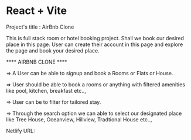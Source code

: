 # React + Vite

Project's title : AirBnb Clone

This is full stack room or hotel booking project. Shall we book our desired place in this page.
User can create their account in this page and explore the page and book your desired place.

**** AIRBNB CLONE ****

=> A User can be able to signup and book a Rooms or Flats or House.

=> User should be able to book a rooms or anything with filtered amenities like pool, kitchen, breakfast etc..,

=> User can be to filter for tailored stay.

=> Through the search option we can able to select our designated place like Tree House, Oceanview, Hillview, Tradtional House etc..,

Netlify URL: 
